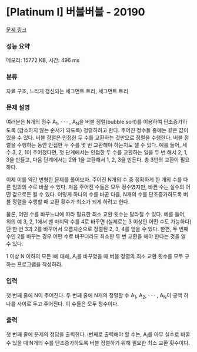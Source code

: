 # [Platinum I] 버블버블 - 20190 

[문제 링크](https://www.acmicpc.net/problem/20190) 

### 성능 요약

메모리: 15772 KB, 시간: 496 ms

### 분류

자료 구조, 느리게 갱신되는 세그먼트 트리, 세그먼트 트리

### 문제 설명

<p>여러분은 N개의 정수 A<sub>1</sub>, · · · , A<sub>N</sub>을 버블 정렬(bubble sort)를 이용하여 단조증가하도록 (감소하지 않는 순서가 되도록) 정렬하려고 한다. 주어진 정수들 중에는 같은 값이 있을 수 있다. 버블 정렬은 인접한 두 수를 교환하는 것만으로 정렬을 수행한다. 버블 정렬을 수행하는 동안 인접한 두 수를 몇 번 교환해야 하는지도 셀 수 있다. 예를 들어, 세 수 3, 2, 1이 주어졌다면, 첫 단계에서는 인접한 두 수를 교환하는 일을 두 번 해서 2, 1, 3을 만들고, 다음 단계에서는 2와 1을 교환해서 1, 2, 3을 만든다. 총 3번의 교환이 필요하다.</p>

<p>이제 이를 약간 변형한 문제를 풀어보자. 주어진 N개의 수 중 정확하게 한 개의 수를 다른 임의의 수로 바꿀 수 있다. 처음 주어진 수들은 모두 정수였지만, 바뀐 수는 실수의 어떤 값으로든 될 수 있다. 이렇게 하나의 수를 바꾼 다음, N개의 수를 단조증가하도록 버블 정렬을 수행할 때 교환 횟수가 최소가 되게 하려고 한다.</p>

<p>물론, 어떤 수를 바꾸느냐에 따라 필요한 최소 교환 횟수는 달라질 수 있다. 예를 들어, 위의 예 3, 2, 1에서 맨 마지막 수를 4로 바꾸면 (실제로는 3 이상인 어떤 수도 가능하다) 단 한 번 3과 2를 바꾸어서 오름차순으로 정렬된 2, 3, 4를 얻을 수 있다. 한편, 두 번째 수인 2를 바꾸는 경우 어떤 수로 바꾸더라도 최소한 두 번 교환을 해야 한다는 것을 알 수 있다.</p>

<p>1 이상 N 이하의 모든 i에 대해, A<sub>i</sub>를 바꾸었을 때 버블 정렬의 최소 교환 횟수를 모두 구하는 프로그램을 작성하라.</p>

### 입력 

 <p>첫 번째 줄에 N이 주어진다. 두 번째 줄에 N개의 정렬할 수 A<sub>1</sub>, A<sub>2</sub>, · · · , A<sub>N</sub>이 공백 하나를 사이로 두고 주어진다. 이 수들은 모두 정수이다.</p>

### 출력 

 <p>첫 번째 줄에 문제의 정답을 출력한다. i번째로 출력해야 할 수는, A<sub>i</sub>를 아무 실수로 바꿀 수 있을 때 N개의 수를 단조증가하도록 버블 정렬하기 위해 필요한 최소 교환 횟수이다.</p>

